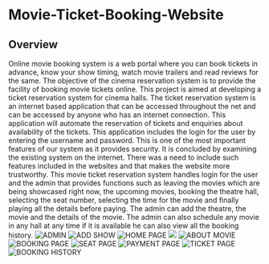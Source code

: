 # Movie-Ticket-Booking-Website
## **Overview**
Online movie booking system is a web portal where you can book tickets in advance, know your show timing, watch movie trailers and read reviews for the same. The objective of the cinema reservation system is to provide the facility of booking movie tickets online.
This project is aimed at developing a ticket reservation system for cinema halls. The ticket reservation system is an internet based application that can be accessed throughout the net and can be accessed by anyone who has an internet connection. This application will automate the reservation of tickets and enquiries about availability of the tickets. This application includes the login for the user by entering the username and password.
This is one of the most important features of our system as it provides security. It is concluded by examining the existing system on the internet. There was a need to include such features included in the websites and that makes the website more trustworthy. This movie ticket reservation system handles login for the user and the admin that provides functions such as leaving the movies which are being showcased right now, the upcoming movies, booking the theatre hall, selecting the seat number, selecting the time for the movie and finally playing all the details before paying. The admin can add the theatre, the movie and the details of the movie. The admin can also schedule any movie in any hall at any time if it is available he can also view all the booking history.
![ADMIN](https://drive.google.com/file/d/1Zju8dfsSr48DwEPkbys-c6yWjMaszBVD/view?usp=sharing)
![ADD SHOW](https://drive.google.com/file/d/1Zju8dfsSr48DwEPkbys-c6yWjMaszBVD/view?usp=sharing)
![HOME PAGE](https://drive.google.com/file/d/1OjTidM89VRch9CdyMGruFbmHlWWLLBNz/view?usp=sharing)
![](https://drive.google.com/file/d/1VB3MjM0qDd6KNPw2lDWgN0VCYKPsSQHE/view?usp=sharing)
![ABOUT MOVIE](https://drive.google.com/file/d/1tECSooSgc6J_sQgrldq5vLnkhILgVr-a/view?usp=sharing)
![BOOKING PAGE](https://drive.google.com/file/d/12bWj2TemGQmNQh0azw95dF1ZHAANzYGh/view?usp=sharing)
![SEAT PAGE](https://drive.google.com/file/d/151LjJDIQb9YK8JAIbSV5W1-x2PZNOlN0/view?usp=sharing)
![PAYMENT PAGE](https://drive.google.com/file/d/1r3PMdeYEhq65OMeHYKuZRrqMgzrzy-5_/view?usp=sharing)
![TICKET PAGE](https://drive.google.com/file/d/1xRa6r81MXjEe2lZ5cfYtLVhIuprhU2jl/view?usp=sharing)
![BOOKING HISTORY](https://drive.google.com/file/d/1157UG_HEtXQWLjvE73mTR86G1-Kj4MJd/view?usp=sharing)
